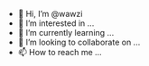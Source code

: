 - 👋 Hi, I’m @wawzi
- 👀 I’m interested in ...
- 🌱 I’m currently learning ...
- 💞️ I’m looking to collaborate on ...
- 📫 How to reach me ...

<!---
wawzi/wawzi is a ✨ special ✨ repository because its `README.md` (this file) appears on your GitHub profile.
You can click the Preview link to take a look at your changes.
--->
